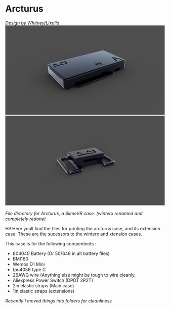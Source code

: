 # Arcturus
*Design by Whitney/Lixulia*
![hovertext](https://github.com/Lixulia/Arcturus/blob/main/renders/renderforarcturus.PNG)
![hovertext](https://github.com/Lixulia/Arcturus/blob/main/renders/ArcExtensionRender.png)

*File directory for Arcturus, a SlimeVR case. (winterx renamed and completely redone)*

Hi! Here youll find the files for printing the arcturus case, and its extension case. These are the sucessors to the winterx and xtension cases.

This case is for the following compentents : 
- 804040 Battery (Or 501646 in alt battery files)
- BMI160
- Wemos D1 Mini
- tpu4056 type C
- 26AWG wire (Anything else might be tough to wire cleanly.
- Aliexpress Power Switch (DPDT 2P2T)
- 2in elastic straps (Main case)
- 1in elastic straps (extensions)

*Recently I moved things into folders for cleanliness*

